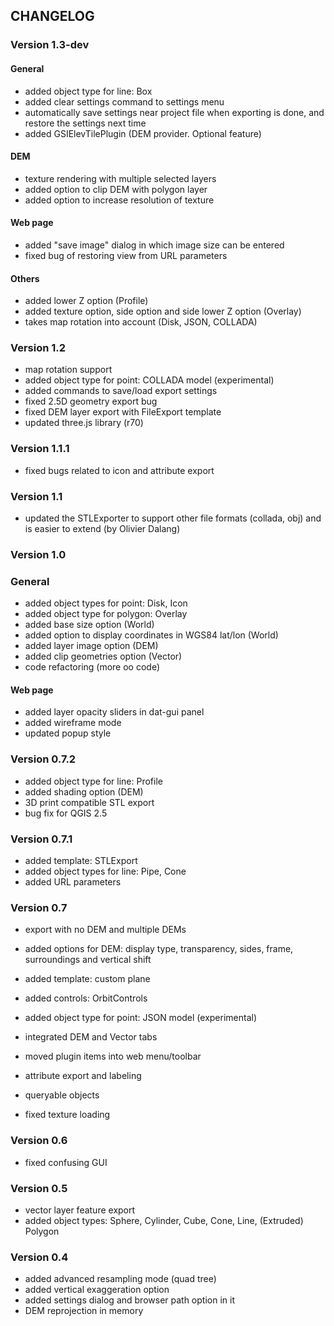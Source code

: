 ## CHANGELOG

### Version 1.3-dev

#### General

* added object type for line: Box
* added clear settings command to settings menu
* automatically save settings near project file when exporting is done, and restore the settings next time
* added GSIElevTilePlugin (DEM provider. Optional feature)

#### DEM

* texture rendering with multiple selected layers
* added option to clip DEM with polygon layer
* added option to increase resolution of texture

#### Web page

* added "save image" dialog in which image size can be entered
* fixed bug of restoring view from URL parameters

#### Others

* added lower Z option (Profile)
* added texture option, side option and side lower Z option (Overlay)
* takes map rotation into account (Disk, JSON, COLLADA)


### Version 1.2

* map rotation support
* added object type for point: COLLADA model (experimental)
* added commands to save/load export settings
* fixed 2.5D geometry export bug
* fixed DEM layer export with FileExport template
* updated three.js library (r70)


### Version 1.1.1

* fixed bugs related to icon and attribute export

### Version 1.1

* updated the STLExporter to support other file formats (collada, obj) and is easier to extend (by Olivier Dalang)


### Version 1.0

### General

* added object types for point: Disk, Icon
* added object type for polygon: Overlay
* added base size option (World)
* added option to display coordinates in WGS84 lat/lon (World)
* added layer image option (DEM)
* added clip geometries option (Vector)
* code refactoring (more oo code)

#### Web page

* added layer opacity sliders in dat-gui panel
* added wireframe mode
* updated popup style


### Version 0.7.2

* added object type for line: Profile
* added shading option (DEM)
* 3D print compatible STL export
* bug fix for QGIS 2.5

### Version 0.7.1

* added template: STLExport
* added object types for line: Pipe, Cone
* added URL parameters

### Version 0.7

* export with no DEM and multiple DEMs
* added options for DEM: display type, transparency, sides, frame, surroundings and vertical shift
* added template: custom plane
* added controls: OrbitControls
* added object type for point: JSON model (experimental)
* integrated DEM and Vector tabs
* moved plugin items into web menu/toolbar

* attribute export and labeling
* queryable objects
* fixed texture loading


### Version 0.6

* fixed confusing GUI


### Version 0.5

* vector layer feature export
* added object types: Sphere, Cylinder, Cube, Cone, Line, (Extruded) Polygon


### Version 0.4

* added advanced resampling mode (quad tree)
* added vertical exaggeration option
* added settings dialog and browser path option in it
* DEM reprojection in memory
